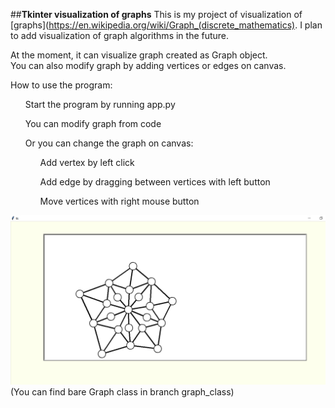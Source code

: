 ##**Tkinter visualization of graphs**
This is my project of visualization of [graphs](https://en.wikipedia.org/wiki/Graph_(discrete_mathematics). I plan to add visualization of graph algorithms in the future.

At the moment, it can visualize graph created as Graph object.\
You can also modify graph by adding vertices or edges on canvas.

How to use the program:
    <ul>Start the program by running app.py</ul>
    <ul>You can modify graph from code</ul>
    <ul>Or you can change the graph on canvas:
        <ul>Add vertex by left click</ul>
        <ul>Add edge by dragging between vertices with left button </ul>
        <ul>Move vertices with right mouse button</ul>
    </ul>
    ![screenshot](screen.png)\
(You can find bare Graph class in branch graph_class)
  
